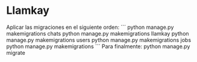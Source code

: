 # Llamkay

Aplicar las migraciones en el siguiente orden:
´´´
python manage.py makemigrations chats
python manage.py makemigrations llamkay
python manage.py makemigrations users
python manage.py makemigrations jobs
python manage.py makemigrations
´´´
Para finalmente: python manage.py migrate
